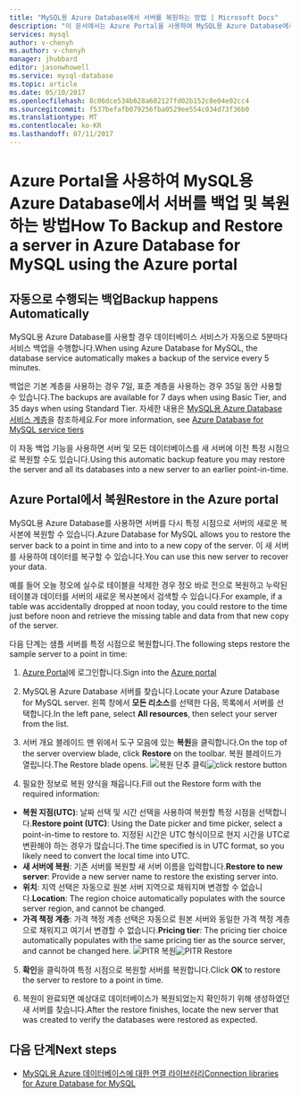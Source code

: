 ```yaml
---
title: "MySQL용 Azure Database에서 서버를 복원하는 방법 | Microsoft Docs"
description: "이 문서에서는 Azure Portal을 사용하여 MySQL용 Azure Database에서 서버를 복원하는 방법을 설명합니다."
services: mysql
author: v-chenyh
ms.author: v-chenyh
manager: jhubbard
editor: jasonwhowell
ms.service: mysql-database
ms.topic: article
ms.date: 05/10/2017
ms.openlocfilehash: 8c06dce534b628a602127fd02b152c8e04e02cc4
ms.sourcegitcommit: f537befafb079256fba0529ee554c034d73f36b0
ms.translationtype: MT
ms.contentlocale: ko-KR
ms.lasthandoff: 07/11/2017
---
```

# <a name="how-to-backup-and-restore-a-server-in-azure-database-for-mysql-using-the-azure-portal"></a><span data-ttu-id="41d47-103">Azure Portal을 사용하여 MySQL용 Azure Database에서 서버를 백업 및 복원하는 방법</span><span class="sxs-lookup"><span data-stu-id="41d47-103">How To Backup and Restore a server in Azure Database for MySQL using the Azure portal</span></span>

## <a name="backup-happens-automatically"></a><span data-ttu-id="41d47-104">자동으로 수행되는 백업</span><span class="sxs-lookup"><span data-stu-id="41d47-104">Backup happens Automatically</span></span>
<span data-ttu-id="41d47-105">MySQL용 Azure Database를 사용할 경우 데이터베이스 서비스가 자동으로 5분마다 서비스 백업을 수행합니다.</span><span class="sxs-lookup"><span data-stu-id="41d47-105">When using Azure Database for MySQL, the database service automatically makes a backup of the service every 5 minutes.</span></span> 

<span data-ttu-id="41d47-106">백업은 기본 계층을 사용하는 경우 7일, 표준 계층을 사용하는 경우 35일 동안 사용할 수 있습니다.</span><span class="sxs-lookup"><span data-stu-id="41d47-106">The backups are available for 7 days when using Basic Tier, and 35 days when using Standard Tier.</span></span> <span data-ttu-id="41d47-107">자세한 내용은 [MySQL용 Azure Database 서비스 계층](concepts-service-tiers.md)을 참조하세요.</span><span class="sxs-lookup"><span data-stu-id="41d47-107">For more information, see [Azure Database for MySQL service tiers](concepts-service-tiers.md)</span></span>

<span data-ttu-id="41d47-108">이 자동 백업 기능을 사용하면 서버 및 모든 데이터베이스를 새 서버에 이전 특정 시점으로 복원할 수도 있습니다.</span><span class="sxs-lookup"><span data-stu-id="41d47-108">Using this automatic backup feature you may restore the server and all its databases into a new server to an earlier point-in-time.</span></span>

## <a name="restore-in-the-azure-portal"></a><span data-ttu-id="41d47-109">Azure Portal에서 복원</span><span class="sxs-lookup"><span data-stu-id="41d47-109">Restore in the Azure portal</span></span>
<span data-ttu-id="41d47-110">MySQL용 Azure Database를 사용하면 서버를 다시 특정 시점으로 서버의 새로운 복사본에 복원할 수 있습니다.</span><span class="sxs-lookup"><span data-stu-id="41d47-110">Azure Database for MySQL allows you to restore the server back to a point in time and into to a new copy of the server.</span></span> <span data-ttu-id="41d47-111">이 새 서버를 사용하여 데이터를 복구할 수 있습니다.</span><span class="sxs-lookup"><span data-stu-id="41d47-111">You can use this new server to recover your data.</span></span> 

<span data-ttu-id="41d47-112">예를 들어 오늘 정오에 실수로 테이블을 삭제한 경우 정오 바로 전으로 복원하고 누락된 테이블과 데이터를 서버의 새로운 복사본에서 검색할 수 있습니다.</span><span class="sxs-lookup"><span data-stu-id="41d47-112">For example, if a table was accidentally dropped at noon today, you could restore to the time just before noon and retrieve the missing table and data from that new copy of the server.</span></span>

<span data-ttu-id="41d47-113">다음 단계는 샘플 서버를 특정 시점으로 복원합니다.</span><span class="sxs-lookup"><span data-stu-id="41d47-113">The following steps restore the sample server to a point in time:</span></span>

1. <span data-ttu-id="41d47-114">[Azure Portal](https://portal.azure.com/)에 로그인합니다.</span><span class="sxs-lookup"><span data-stu-id="41d47-114">Sign into the [Azure portal](https://portal.azure.com/)</span></span>

2. <span data-ttu-id="41d47-115">MySQL용 Azure Database 서버를 찾습니다.</span><span class="sxs-lookup"><span data-stu-id="41d47-115">Locate your Azure Database for MySQL server.</span></span> <span data-ttu-id="41d47-116">왼쪽 창에서 **모든 리소스**를 선택한 다음, 목록에서 서버를 선택합니다.</span><span class="sxs-lookup"><span data-stu-id="41d47-116">In the left pane, select **All resources**, then select your server from the list.</span></span>

3.  <span data-ttu-id="41d47-117">서버 개요 블레이드 맨 위에서 도구 모음에 있는 **복원**을 클릭합니다.</span><span class="sxs-lookup"><span data-stu-id="41d47-117">On the top of the server overview blade, click **Restore** on the toolbar.</span></span> <span data-ttu-id="41d47-118">복원 블레이드가 열립니다.</span><span class="sxs-lookup"><span data-stu-id="41d47-118">The Restore blade opens.</span></span>
<span data-ttu-id="41d47-119">![복원 단추 클릭](./media/howto-restore-server-portal/click-restore-button.png)</span><span class="sxs-lookup"><span data-stu-id="41d47-119">![click restore button](./media/howto-restore-server-portal/click-restore-button.png)</span></span>

4. <span data-ttu-id="41d47-120">필요한 정보로 복원 양식을 채웁니다.</span><span class="sxs-lookup"><span data-stu-id="41d47-120">Fill out the Restore form with the required information:</span></span>

- <span data-ttu-id="41d47-121">**복원 지점(UTC)**: 날짜 선택 및 시간 선택을 사용하여 복원할 특정 시점을 선택합니다.</span><span class="sxs-lookup"><span data-stu-id="41d47-121">**Restore point (UTC)**: Using the Date picker and time picker, select a point-in-time to restore to.</span></span> <span data-ttu-id="41d47-122">지정된 시간은 UTC 형식이므로 현지 시간을 UTC로 변환해야 하는 경우가 많습니다.</span><span class="sxs-lookup"><span data-stu-id="41d47-122">The time specified is in UTC format, so you likely need to convert the local time into UTC.</span></span>
- <span data-ttu-id="41d47-123">**새 서버에 복원**: 기존 서버를 복원할 새 서버 이름을 입력합니다.</span><span class="sxs-lookup"><span data-stu-id="41d47-123">**Restore to new server**: Provide a new server name to restore the existing server into.</span></span>
- <span data-ttu-id="41d47-124">**위치**: 지역 선택은 자동으로 원본 서버 지역으로 채워지며 변경할 수 없습니다.</span><span class="sxs-lookup"><span data-stu-id="41d47-124">**Location**: The region choice automatically populates with the source server region, and cannot be changed.</span></span>
- <span data-ttu-id="41d47-125">**가격 책정 계층**: 가격 책정 계층 선택은 자동으로 원본 서버와 동일한 가격 책정 계층으로 채워지고 여기서 변경할 수 없습니다.</span><span class="sxs-lookup"><span data-stu-id="41d47-125">**Pricing tier**: The pricing tier choice automatically populates with the same pricing tier as the source server, and cannot be changed here.</span></span> 
<span data-ttu-id="41d47-126">![PITR 복원](./media/howto-restore-server-portal/pitr-restore.png)</span><span class="sxs-lookup"><span data-stu-id="41d47-126">![PITR Restore](./media/howto-restore-server-portal/pitr-restore.png)</span></span>

5. <span data-ttu-id="41d47-127">**확인**을 클릭하여 특정 시점으로 복원할 서버를 복원합니다.</span><span class="sxs-lookup"><span data-stu-id="41d47-127">Click **OK** to restore the server to restore to a point in time.</span></span> 

6. <span data-ttu-id="41d47-128">복원이 완료되면 예상대로 데이터베이스가 복원되었는지 확인하기 위해 생성하였던 새 서버를 찾습니다.</span><span class="sxs-lookup"><span data-stu-id="41d47-128">After the restore finishes, locate the new server that was created to verify the databases were restored as expected.</span></span>

## <a name="next-steps"></a><span data-ttu-id="41d47-129">다음 단계</span><span class="sxs-lookup"><span data-stu-id="41d47-129">Next steps</span></span>
- [<span data-ttu-id="41d47-130">MySQL용 Azure 데이터베이스에 대한 연결 라이브러리</span><span class="sxs-lookup"><span data-stu-id="41d47-130">Connection libraries for Azure Database for MySQL</span></span>](concepts-connection-libraries.md)